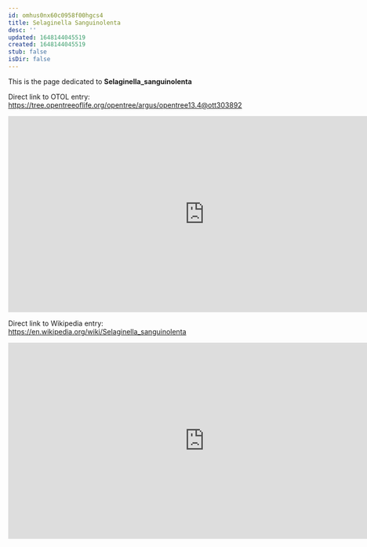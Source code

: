 ```yaml
---
id: omhus0nx60c0958f00hgcs4
title: Selaginella Sanguinolenta
desc: ''
updated: 1648144045519
created: 1648144045519
stub: false
isDir: false
---
```

This is the page dedicated to **Selaginella_sanguinolenta**


Direct link to OTOL entry: https://tree.opentreeoflife.org/opentree/argus/opentree13.4@ott303892



<html>
    <body>
    <iframe src="https://tree.opentreeoflife.org/opentree/argus/opentree13.4@ott303892"
    width="800" height="400" frameborder="0" allowfullscreen> </iframe>
    </body>
</html>
    


Direct link to Wikipedia entry: https://en.wikipedia.org/wiki/Selaginella_sanguinolenta



<html>
    <body>
    <iframe src="https://en.wikipedia.org/wiki/Selaginella_sanguinolenta"
    width="800" height="400" frameborder="0" allowfullscreen> </iframe>
    </body>
</html>
    

